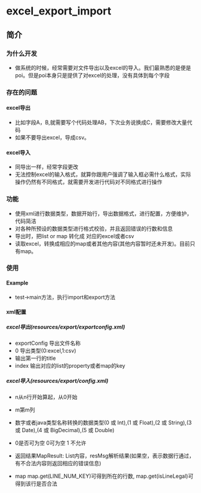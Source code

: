 # excel_export_import
## 简介
### 为什么开发
* 做系统的时候，经常需要对文件导出以及excel的导入。我们最熟悉的是便是poi。但是poi本身只是提供了对excel的处理，没有具体到每个字段

### 存在的问题
#### excel导出

* 比如字段A，B,就需要写个代码处理AB，下次业务说换成C，需要修改大量代码
* 如果不要导出excel，导成csv。

####  excel导入

* 同导出一样，经常字段更改
* 无法控制excel的输入格式，就算你跟用户强调了输入框必需什么格式，实际操作仍然有不同格式，就需要开发进行代码对不同格式进行操作

### 功能

* 使用xml进行数据类型，数据开始行，导出数据格式，进行配置，方便维护，代码简洁
* 对各种所预设的数据类型进行格式校验，并且返回错误的行数和信息
* 导出时，把list or map 转化成 对应的excel或者csv 
* 读取excel，转换成相应的map或者其他内容(其他内容暂时还未开发)。目前只有map。

### 使用

#### Example

* test->main方法，执行import和export方法

#### xml配置

##### excel导出(resources/export/exportconfig.xml)

* <fileName>exportConfig</fileName> 导出文件名称
* <exportType>0</exportType> 导出类型(0:excel,1:csv)
* <title>int</title> 输出第一行的title
* <alias>index</alias> 输出对应的list的property或者map的key

##### excel导入(resources/export/config.xml)

* <startRowNo>n</startRowNo>从n行开始算起，从0开始
* <number>m</number>第m列
* <cellType>数字或者java类型名称</cellType>转换的数据类型(0 或 Int),(1 或 Float),(2 或 String),(3 或 Date),(4 或 BigDecimal),(5 或 Double)
* <nullble>0</nullble>是否可为空 0可为空 1 不允许

* 返回结果MapResult<Map>: List<Map>内容，resMsg解析结果(如果空，表示数据行通过，有不合法内容则返回相应的错误信息)
* map map.get(LINE_NUM_KEY)可得到所在的行数, map.get(isLineLegal)可得到该行是否合法